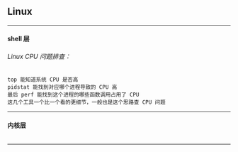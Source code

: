 ## Linux

---

#### shell 层

###### Linux CPU 问题排查：

    top 能知道系统 CPU 是否高
    pidstat 能找到对应哪个进程导致的 CPU 高
    最后 perf 能找到这个进程的哪些函数调用占用了 CPU
    这几个工具一个比一个看的更细节，一般也是这个思路查 CPU 问题

---

#### 内核层

######

---













